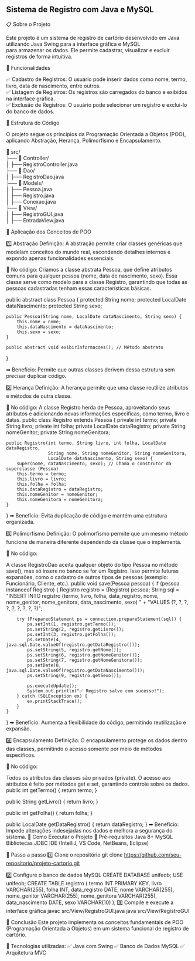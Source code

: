 ## Sistema de Registro com Java e MySQL

📋 Sobre o Projeto

Este projeto é um sistema de registro de cartório desenvolvido em Java utilizando Java Swing para a interface gráfica e MySQL<br>para armazenar os dados. Ele permite cadastrar, visualizar e excluir registros de forma intuitiva.

📌 Funcionalidades

✅ Cadastro de Registros: O usuário pode inserir dados como nome, termo, livro, data de nascimento, entre outros.<br>
✅ Listagem de Registros: Os registros são carregados do banco e exibidos na interface gráfica.<br>
✅ Exclusão de Registros: O usuário pode selecionar um registro e excluí-lo do banco de dados.<br>

📌 Estrutura do Código

O projeto segue os princípios da Programação Orientada a Objetos (POO), aplicando Abstração, Herança, Polimorfismo e Encapsulamento.

📂 src/<br>
 ├── 📂 Controller/<br>
 │    ├── RegistroController.java
 <br>├── 📂 Dao/<br>
 │    ├── RegistroDao.java
 <br>├── 📂 Models/<br>
 │    ├── Pessoa.java<br>
 │    ├── Registro.java<br>
 │    ├── Conexao.java
 <br>├── 📂 View/<br>
 │    ├── RegistroGUI.java<br>
 │    ├── EntradaView.java

📌 Aplicação dos Conceitos de POO

1️⃣ Abstração
Definição: A abstração permite criar classes genéricas que modelam conceitos do mundo real, escondendo detalhes internos e expondo apenas funcionalidades essenciais.

📌 No código: Criamos a classe abstrata Pessoa, que define atributos comuns para qualquer pessoa (nome, data de nascimento, sexo). Essa classe serve como modelo para a classe Registro, garantindo que todas as pessoas cadastradas tenham essas características básicas.

public abstract class Pessoa {
    protected String nome;
    protected LocalDate dataNascimento;
    protected String sexo;

    public Pessoa(String nome, LocalDate dataNascimento, String sexo) {
        this.nome = nome;
        this.dataNascimento = dataNascimento;
        this.sexo = sexo;
    }

    public abstract void exibirInformacoes(); // Método abstrato
}

➡ Benefício: Permite que outras classes derivem dessa estrutura sem precisar duplicar código.

2️⃣ Herança
Definição: A herança permite que uma classe reutilize atributos e métodos de outra classe.

📌 No código: A classe Registro herda de Pessoa, aproveitando seus atributos e adicionando novas informações específicas, como termo, livro e datas.
public class Registro extends Pessoa {
    private int termo;
    private String livro;
    private int folha;
    private LocalDate dataRegistro;
    private String nomeGenitor;
    private String nomeGenitora;

    public Registro(int termo, String livro, int folha, LocalDate dataRegistro, 
                    String nome, String nomeGenitor, String nomeGenitora, 
                    LocalDate dataNascimento, String sexo) {
        super(nome, dataNascimento, sexo); // Chama o construtor da superclasse (Pessoa)
        this.termo = termo;
        this.livro = livro;
        this.folha = folha;
        this.dataRegistro = dataRegistro;
        this.nomeGenitor = nomeGenitor;
        this.nomeGenitora = nomeGenitora;
    }
}
➡ Benefício: Evita duplicação de código e mantém uma estrutura organizada.

3️⃣ Polimorfismo
Definição: O polimorfismo permite que um mesmo método funcione de maneira diferente dependendo da classe que o implementa.

📌 No código:

A classe RegistroDao aceita qualquer objeto do tipo Pessoa no método save(), mas só insere no banco se for um Registro.
Isso permite futuras expansões, como o cadastro de outros tipos de pessoas (exemplo: Funcionário, Cliente, etc.).
public void save(Pessoa pessoa) {
    if (pessoa instanceof Registro) {
        Registro registro = (Registro) pessoa;
        String sql = "INSERT INTO registro (termo, livro, folha, data_registro, nome, nome_genitor, nome_genitora, data_nascimento, sexo) " +
                     "VALUES (?, ?, ?, ?, ?, ?, ?, ?, ?)";

        try (PreparedStatement ps = connection.prepareStatement(sql)) {
            ps.setInt(1, registro.getTermo());
            ps.setString(2, registro.getLivro());
            ps.setInt(3, registro.getFolha());
            ps.setDate(4, java.sql.Date.valueOf(registro.getDataRegistro()));
            ps.setString(5, registro.getNome());
            ps.setString(6, registro.getNomeGenitor());
            ps.setString(7, registro.getNomeGenitora());
            ps.setDate(8, java.sql.Date.valueOf(registro.getDataNascimento()));
            ps.setString(9, registro.getSexo());

            ps.executeUpdate();
            System.out.println("✅ Registro salvo com sucesso!");
        } catch (SQLException ex) {
            ex.printStackTrace();
        }
    }
}
➡ Benefício: Aumenta a flexibilidade do código, permitindo reutilização e expansão.

4️⃣ Encapsulamento
Definição: O encapsulamento protege os dados dentro das classes, permitindo o acesso somente por meio de métodos específicos.

📌 No código:

Todos os atributos das classes são privados (private).
O acesso aos atributos é feito por métodos get e set, garantindo controle sobre os dados.
public int getTermo() {
    return termo;
}

public String getLivro() {
    return livro;
}

public int getFolha() {
    return folha;
}

public LocalDate getDataRegistro() {
    return dataRegistro;
}
➡ Benefício: Impede alterações indesejadas nos dados e melhora a segurança do sistema.
📌 Como Executar o Projeto
🔹 Pré-requisitos
Java 8+
MySQL
Bibliotecas JDBC
IDE (IntelliJ, VS Code, NetBeans, Eclipse)

🔹 Passo a passo
1️⃣ Clone o repositório
git clone https://github.com/seu-repositorio/projeto-cartorio.git

2️⃣ Configure o banco de dados MySQL
CREATE DATABASE unifeob;
USE unifeob;
CREATE TABLE registro (
    termo INT PRIMARY KEY,
    livro VARCHAR(255),
    folha INT,
    data_registro DATE,
    nome VARCHAR(255),
    nome_genitor VARCHAR(255),
    nome_genitora VARCHAR(255),
    data_nascimento DATE,
    sexo VARCHAR(10)
);
3️⃣ Compile e execute a interface gráfica
javac src/View/RegistroGUI.java
java src/View/RegistroGUI

📌 Conclusão
Este projeto implementa os conceitos fundamentais de POO (Programação Orientada a Objetos) em um sistema funcional de registro de cartório.

🚀 Tecnologias utilizadas:
✅ Java com Swing
✅ Banco de Dados MySQL
✅ Arquitetura MVC
